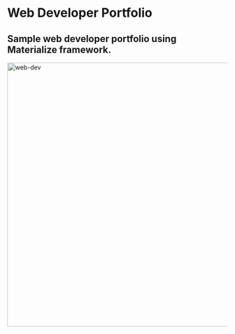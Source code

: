 # Web Developer Portfolio
## Sample web developer portfolio using Materialize framework.

<img width="603" alt="web-dev" src="https://user-images.githubusercontent.com/10580157/29853072-a612fa70-8cf2-11e7-8167-f8f829a5c0b6.png">


